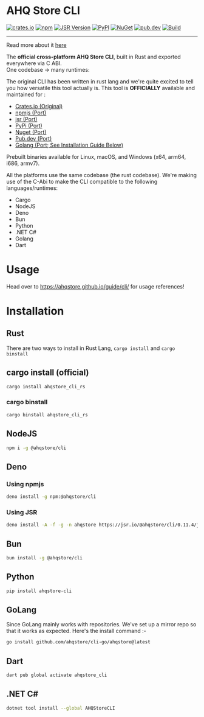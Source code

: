 # AHQ Store CLI

[![crates.io](https://img.shields.io/crates/v/ahqstore_cli_rs)](https://crates.io/crates/ahqstore_cli_rs)
[![npm](https://img.shields.io/npm/v/@ahqstore/cli)](https://www.npmjs.com/package/@ahqstore/cli)
[![JSR Version](https://img.shields.io/jsr/v/@ahqstore/cli)](https://jsr.io/@ahqstore/cli)
[![PyPI](https://img.shields.io/pypi/v/ahqstore-cli)](https://pypi.org/project/ahqstore-cli/)
[![NuGet](https://img.shields.io/nuget/v/AHQStoreCLI)](https://www.nuget.org/packages/AHQStoreCLI)
[![pub.dev](https://img.shields.io/pub/v/ahqstore_cli)](https://pub.dev/packages/ahqstore_cli)
[![Build](https://github.com/ahqstore/cli/actions/workflows/publish.yml/badge.svg)](https://github.com/ahqstore/cli/actions/workflows/publish.yml)

---

Read more about it [here](https://ahqstore.github.io)

The **official cross-platform AHQ Store CLI**, built in Rust and exported everywhere via C ABI.  
One codebase → many runtimes:

The original CLI has been written in rust lang and we're quite excited to tell you how versatile this tool actually is. This tool is **OFFICIALLY** available and maintained for :

- [Crates.io (Original)](https://crates.io/crates/ahqstore_cli_rs)
- [npmjs (Port)](https://www.npmjs.com/package/@ahqstore/cli)
- [jsr (Port)](https://jsr.io/@ahqstore/cli)
- [PyPi (Port)](https://pypi.org/project/ahqstore-cli/)
- [Nuget (Port)](https://www.nuget.org/packages/AHQStoreCLI)
- [Pub.dev (Port)](https://pub.dev/packages/ahqstore_cli)
- [Golang (Port; See Installation Guide Below)](#golang)

Prebuilt binaries available for Linux, macOS, and Windows (x64, arm64, i686, armv7).

All the platforms use the same codebase (the rust codebase). We're making use of the C-Abi to
make the CLI compatible to the following languages/runtimes:

- Cargo
- NodeJS
- Deno
- Bun
- Python
- .NET C#
- Golang
- Dart

# Usage

Head over to https://ahqstore.github.io/guide/cli/ for usage references!

# Installation

## Rust

There are two ways to install in Rust Lang, `cargo install` and `cargo binstall`

## cargo install (official)

```sh
cargo install ahqstore_cli_rs
```

### cargo binstall

```sh
cargo binstall ahqstore_cli_rs
```

## NodeJS

```sh
npm i -g @ahqstore/cli
```

## Deno

### Using npmjs

```sh
deno install -g npm:@ahqstore/cli
```

### Using JSR

```sh
deno install -A -f -g -n ahqstore https://jsr.io/@ahqstore/cli/0.11.4/js/cli.js
```

## Bun

```sh
bun install -g @ahqstore/cli
```

## Python

```sh
pip install ahqstore-cli
```

## GoLang

Since GoLang mainly works with repositories. We've set up a mirror repo so that it works as expected. Here's the install command :-

```sh
go install github.com/ahqstore/cli-go/ahqstore@latest
```

## Dart

```sh
dart pub global activate ahqstore_cli
```

## .NET C#

```sh
dotnet tool install --global AHQStoreCLI
```
